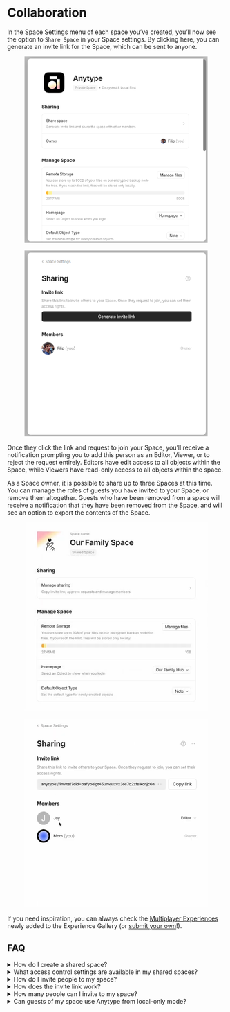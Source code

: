 # Collaboration

In the Space Settings menu of each space you’ve created, you’ll now see the option to `Share Space` in your Space settings. By clicking here, you can generate an invite link for the Space, which can be sent to anyone.

<div><figure><img src="../.gitbook/assets/image (57) (1).png" alt=""><figcaption></figcaption></figure> <figure><img src="../.gitbook/assets/image (56) (1).png" alt=""><figcaption></figcaption></figure></div>

Once they click the link and request to join your Space, you’ll receive a notification prompting you to add this person as an Editor, Viewer, or to reject the request entirely. Editors have edit access to all objects within the Space, while Viewers have read-only access to all objects within the space.

As a Space owner, it is possible to share up to three Spaces at this time. You can manage the roles of guests you have invited to your Space, or remove them altogether. Guests who have been removed from a space will receive a notification that they have been removed from the Space, and will see an option to export the contents of the Space.

<div><figure><img src="../.gitbook/assets/image (63) (1).png" alt=""><figcaption></figcaption></figure> <figure><img src="../.gitbook/assets/image (61) (1).png" alt=""><figcaption></figcaption></figure></div>

If you need inspiration, you can always check the [Multiplayer Experiences](https://gallery.any.coop) newly added to the Experience Gallery (or [submit your own](../advanced/community/any-experience-gallery.md)!).

## FAQ

<details>

<summary>How do I create a shared space?</summary>

![](<../.gitbook/assets/Space Settings_Shared Space Creation.png>)

Each newly Space you create is _Private_ by default. In the Space settings menu, you’ll see the option to ‘Share’. This will create a share link that you can send to anyone you would like to join your space. At this point, the Space becomes a _Shared_ Space.&#x20;

</details>

<details>

<summary>What access control settings are available in my shared spaces? </summary>

When you create a shared space you are the Space Owner. The Space Owner can change any object in the space, the space name and settings, and is the only one with rights to add and remove members.

Members of the Space have either Viewer or Editor rights. Viewers have read-only access to the Space, while Editors can edit any object in the Space or the Space Name.&#x20;

</details>

<details>

<summary>How do I invite people to my space?</summary>

![](<../.gitbook/assets/Anytype Space Sharing_Invite Link.png>)

As a Space owner, once you click 'Share Space' in your space settings, you can generate a shareable invite link. Anyone who you send this link to, can request access to your space.&#x20;

When a new user requests access to your space, you can approve or deny the request and set their access to 'Editor' or 'Viewer'.

</details>

<details>

<summary>How does the invite link work?</summary>

When clicking your invite link, guests who have already installed Anytype will see a popup confirmation screen asking if they would like to join your space. Upon clicking ‘Request to Join’, you will receive a notification for a join request from \[Guest Profile name] to your shared space.

If your guest has never installed Anytype, the invite link will open a unique download page with instructions for installing the application. After having done so, they would need to click the invite link again, which will open the ‘Request to Join’ confirmation popup.

</details>

<details>

<summary>How many people can I invite to my space?</summary>

Starters can invite up to two additional Editors per shared space. Builders and Co-creators can invite up to nine additional Editors per shared space, and an unlimited number of Viewers.

</details>

<details>

<summary>Can guests of my space use Anytype from local-only mode?</summary>

Unless they are all part of the same local network, guests will need to be connected to the Anytype network in order to see all changes in the space.

</details>
